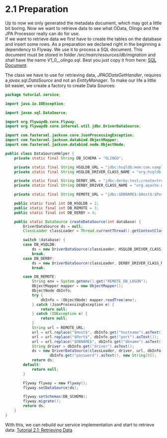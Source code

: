 # 2.1 Preparation
Up to now we only generated the metadata document, which may got a little bit boring. Now we want to retrieve data to see what OData, Olingo and the JPA Processor really can do for use.  
If we want to retrieve data we first have to create the tables on the database and insert some rows. As a preparation we declared right in the beginning a dependency to Flyway.
We use it to process a SQL document. This document must be stored in folder _/src/main/resources/db/migration_ and shall have the name _V1_0__olingo.sql_. Best you just copy it from here: 
[SQL Document](migration/V1_0__olingo.sql).  

The class we have to use for retrieving data, _JPAODataGetHandler_, requires a _javax.sql.DataSource_ and not an _EntityManager_. To make our life a little bit easier, we
create a factory to create Data Sources:
```Java
package tutorial.service;

import java.io.IOException;

import javax.sql.DataSource;

import org.flywaydb.core.Flyway;
import org.flywaydb.core.internal.util.jdbc.DriverDataSource;

import com.fasterxml.jackson.core.JsonProcessingException;
import com.fasterxml.jackson.databind.ObjectMapper;
import com.fasterxml.jackson.databind.node.ObjectNode;

public class DataSourceHelper {
	private static final String DB_SCHEMA = "OLINGO";

	private static final String HSQLDB_URL = "jdbc:hsqldb:mem:com.sample";
	private static final String HSQLDB_DRIVER_CLASS_NAME = "org.hsqldb.jdbcDriver";

	private static final String DERBY_URL = "jdbc:derby:test;create=true;traceFile=derby_trace.log;trace_level=0xFFFFFFFF";
	private static final String DERBY_DRIVER_CLASS_NAME = "org.apache.derby.jdbc.EmbeddedDriver";

	private static final String REMOTE_URL = "jdbc:$DBNAME$:$Host$:$Port$";

	public static final int DB_HSQLDB = 2;
	public static final int DB_REMOTE = 3;
	public static final int DB_DERBY = 4;

	public static DataSource createDataSource(int database) {
		DriverDataSource ds = null;
		ClassLoader classLoader = Thread.currentThread().getContextClassLoader();

		switch (database) {
		case DB_HSQLDB:
			ds = new DriverDataSource(classLoader, HSQLDB_DRIVER_CLASS_NAME, HSQLDB_URL, null, null, new String[0]);
			break;
		case DB_DERBY:
			ds = new DriverDataSource(classLoader, DERBY_DRIVER_CLASS_NAME, DERBY_URL, null, null, new String[0]);
			break;

		case DB_REMOTE:
			String env = System.getenv().get("REMOTE_DB_LOGON");
			ObjectMapper mapper = new ObjectMapper();
			ObjectNode dbInfo;
			try {
				dbInfo = (ObjectNode) mapper.readTree(env);
			} catch (JsonProcessingException e) {
				return null;
			} catch (IOException e) {
				return null;
			}
			String url = REMOTE_URL;
			url = url.replace("$Host$", dbInfo.get("hostname").asText());
			url = url.replace("$Port$", dbInfo.get("port").asText());
			url = url.replace("$DBNAME$", dbInfo.get("dbname").asText());
			String driver = dbInfo.get("driver").asText();
			ds = new DriverDataSource(classLoader, driver, url, dbInfo.get("username").asText(),
					dbInfo.get("password").asText(), new String[0]);
			return ds;
		default:
			return null;
		}

		Flyway flyway = new Flyway();
		flyway.setDataSource(ds);

		flyway.setSchemas(DB_SCHEMA);
		flyway.migrate();
		return ds;
	}
}
```  
With this, we can rebuild our service implementation and start to retrieve data: [Tutorial 2.1: Retrieving Data](2-1-RetrievingData.md)